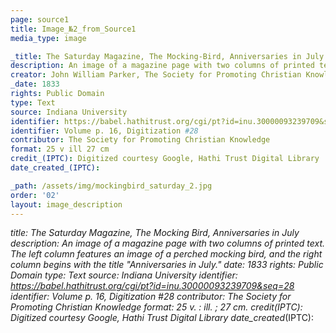 ```yaml
---
page: source1
title: Image_№2_from_Source1
media_type: image

_title: The Saturday Magazine, The Mocking-Bird, Anniversaries in July
description: An image of a magazine page with two columns of printed text. The left column features an image of a perched mocking bird, and the right column begins with the title "Anniversaries in July."
creator: John William Parker, The Society for Promoting Christian Knowledge
_date: 1833
rights: Public Domain
type: Text
source: Indiana University
identifier: https://babel.hathitrust.org/cgi/pt?id=inu.30000093239709&seq=28
identifier: Volume p. 16, Digitization #28
contributor: The Society for Promoting Christian Knowledge 
format: 25 v ill 27 cm
credit_(IPTC): Digitized courtesy Google, Hathi Trust Digital Library
date_created_(IPTC):

_path: /assets/img/mockingbird_saturday_2.jpg
order: '02'
layout: image_description
---
```


_title: The Saturday Magazine, The Mocking Bird, Anniversaries in July
description: An image of a magazine page with two columns of printed text. The left column features an image of a perched mocking bird, and the right column begins with the title "Anniversaries in July."
_date: 1833
rights: Public Domain
type: Text
source: Indiana University
identifier: https://babel.hathitrust.org/cgi/pt?id=inu.30000093239709&seq=28
identifier:  Volume p. 16, Digitization #28
contributor: The Society for Promoting Christian Knowledge 
format: 25 v. : ill. ; 27 cm.
credit_(IPTC):  Digitized courtesy Google, Hathi Trust Digital Library
date_created_(IPTC):
